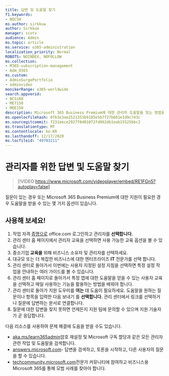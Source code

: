 ```yaml
---
title: 답변 및 도움말 찾기
f1.keywords:
- NOCSH
ms.author: sirkkuw
author: Sirkkuw
manager: scotv
audience: Admin
ms.topic: article
ms.service: o365-administration
localization_priority: Normal
ROBOTS: NOINDEX, NOFOLLOW
ms.collection:
- M365-subscription-management
- Adm_O365
ms.custom:
- AdminSurgePortfolio
- adminvideo
monikerRange: o365-worldwide
search.appverid:
- BCS160
- MET150
- MOE150
description: Microsoft 365 Business Premium에 대한 관리자 도움말을 찾는 방법을 자세히 알아보는 방법을 배워야 합니다.
ms.openlocfilehash: 0fb3e3ae2521353b9185e5b7f27b681e1d9c743c
ms.sourcegitcommit: f231eece2927f0d01072fd092db1eab15525bbc2
ms.translationtype: MT
ms.contentlocale: ko-KR
ms.lasthandoff: 12/17/2020
ms.locfileid: "49703211"
---
```

# <a name="find-answers-and-help-for-admins"></a>관리자를 위한 답변 및 도움말 찾기

> [!VIDEO https://www.microsoft.com/videoplayer/embed/RE1FGn5?autoplay=false]

질문이 있는 경우 또는 Microsoft 365 Business Premium에 대한 지원이 필요한 경우 도움말을 받을 수 있는 몇 가지 옵션이 있습니다.

## <a name="try-it"></a>사용해 보세요!

1. 작업 자격 [증명으로](https://office.com) office.com 로그인하고 관리자를 **선택합니다.**
1. 관리 센터 홈 페이지에서  관리자 교육을 선택하면 사용 가능한 교육 옵션을 볼 수 있습니다.
1. 중소기업 **교육을** 위해 비즈니스 소유자 및 관리자를 선택하세요.
1. 대규모 또는 더 복잡한 비즈니스에 대한 엔터프라이즈 **IT** 전문가를 선택 합니다.
1. 관리 센터로 돌아가서 이번에는 사용자 지정된 설정 지침을 선택하면 특정 설정 작업을 안내하는 여러 가이드를 볼 수 있습니다. 
1. 관리 센터 홈 페이지로  돌아가서 특정 앱에 대한 도움말을 얻을 수 있는 사용자 교육을 선택하고 매일 사용하는 기능을 활용하는 방법을 배워야 합니다.
1. 관리 센터로 돌아가 지원 도우미를 **여는** 데 도움이 필요하세요. 도움말을 원하는 질문이나 항목을 입력한 다음 보내기 를 **선택합니다.** 관리 센터에서 링크를 선택하거나 질문에 답변하는 문서로 연결합니다.
1. 질문에 대한 답변을 찾지 못하면 언제든지 지원 팀에 문의할 수 있으며 지원 기술자가 곧 응답합니다.

다음 리소스를 사용하여 문제 해결에 도움을 받을 수도 있습니다.

- [aka.ms/learn365admin](https://aka.ms/learn365admin)암호 재설정 및 Microsoft 구독 할당과 같은 모든 관리자 관련 작업 및 도움말을 검색합니다.
- [answers.microsoft.com](https://answers.microsoft.com)- 답변을 검색하고, 토론을 시작하고, 다른 사용자의 질문을 할 수 있습니다.
- [techcommunity.microsoft.com](https://techcommunity.microsoft.com)전문가 커뮤니티에 참여하고 비즈니스용 Microsoft 365를 통해 모범 사례를 찾아야 합니다.